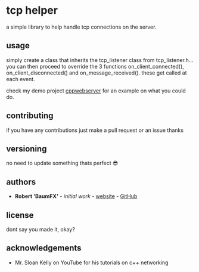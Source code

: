 # tcp helper

a simple library to help handle tcp connections on the server.

## usage

simply create a class that inherits the tcp_listener class from tcp_listener.h... you can then proceed to override the 3 functions on_client_connected(),
on_client_disconnected() and on_message_received(). these get called at each event.

check my demo project [cppwebserver](https://github.com/BaumFX/cppwebserver) for an example on what you could do.

## contributing

if you have any contributions just make a pull request or an issue thanks

## versioning

no need to update something thats perfect :sunglasses:

## authors

* **Robert 'BaumFX'** - *initial work* - [website](https://baumfx.xyz) - [GitHub](https://github.com/BaumFX)

## license

dont say you made it, okay?

## acknowledgements

* Mr. Sloan Kelly on YouTube for his tutorials on c++ networking
